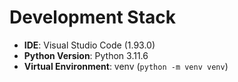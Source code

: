 # Development Stack

- **IDE**: Visual Studio Code (1.93.0)
- **Python Version**: Python 3.11.6
- **Virtual Environment**: venv (`python -m venv venv`)
